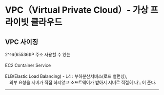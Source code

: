 # VPC（Virtual Private Cloud）- 가상 프라이빗 클라우드

<h2>VPC 사이징</h2>  
2^16(65536)IP 주소 사용할 수 있는
<br><br>EC2 Container Service
<br><br>ELB(Elastic Load Balancing) - L4 : 부하분산서비스(로드 밸런싱), 
<br>&emsp;외부 요청을 서버가 직접 하지않고 소프트웨어가 받아서 서버로 적절히 나누어 준다. 

<hr>
